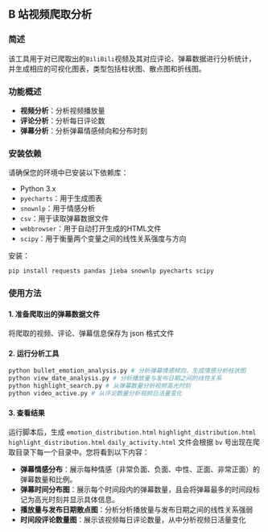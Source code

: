 
## B 站视频爬取分析

### 简述

该工具用于对已爬取出的`BiliBili`视频及其对应评论、弹幕数据进行分析统计，并生成相应的可视化图表，类型包括柱状图、散点图和折线图。

### 功能概述

- **视频分析**：分析视频播放量
- **评论分析**：分析每日评论数
- **弹幕分析**：分析弹幕情感倾向和分布时刻

### 安装依赖

请确保您的环境中已安装以下依赖库：

- Python 3.x
- `pyecharts`：用于生成图表
- `snownlp`：用于情感分析
- `csv`：用于读取弹幕数据文件
- `webbrowser`：用于自动打开生成的HTML文件
- `scipy`：用于衡量两个变量之间的线性关系强度与方向

安装：
```bash
pip install requests pandas jieba snownlp pyecharts scipy
```

### 使用方法

#### 1. 准备爬取出的弹幕数据文件

将爬取的视频、评论、弹幕信息保存为 json 格式文件


#### 2. 运行分析工具

```bash
python bullet_emotion_analysis.py # 分析弹幕情感倾向，生成情感分析柱状图
python view_date_analysis.py # 分析播放量与发布日期之间的线性关系
python highlight_search.py # 从弹幕数量分析视频高光时刻
python video_active.py # 从评论数量分析视频日活量变化
```

#### 3. 查看结果

运行脚本后，生成 `emotion_distribution.html` `highlight_distribution.html` `highlight_distribution.html` `daily_activity.html` 文件会根据 `bv` 号出现在爬取目录下每一个目录中。您将看到以下内容：

- **弹幕情感分布**：展示每种情感（非常负面、负面、中性、正面、非常正面）的弹幕数量和比例。
- **弹幕时间分布图**：展示每个时间段内的弹幕数量，且会将弹幕最多的时间段标记为高光时刻并显示具体信息。
- **播放量与发布日期散点图**：分析分析播放量与发布日期之间的线性关系强弱
- **时间段评论数量图**：展示该视频每日评论数量，从中分析视频日活量变化

